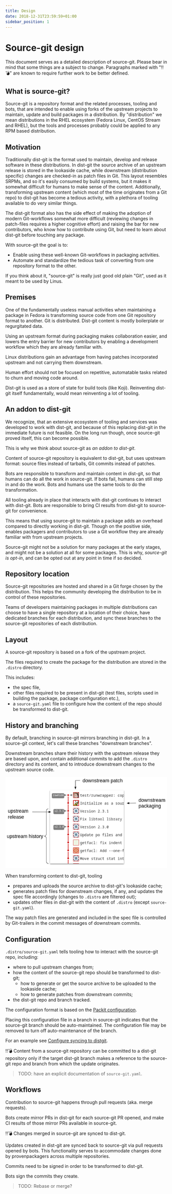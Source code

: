 ```yaml
---
title: Design
date: 2018-12-31T23:59:59+01:00
sidebar_position: 1
---
```


# Source-git design

This document serves as a detailed description of source-git. Please bear in
mind that some things are a subject to change. Paragraphs marked with "‼️💣️"
are known to require further work to be better defined.

## What is source-git?

Source-git is a repository format and the related processes, tooling and bots,
that are intended to enable using forks of the upstream projects to maintain,
update and build packages in a distribution. By "distribution" we mean
distributions in the RHEL ecosystem (Fedora Linux, CentOS Stream and RHEL),
but the tools and processes probably could be applied to any RPM based
distribution.

## Motivation

Traditionally dist-git is the format used to maintain, develop and release
software in these distributions. In dist-git the source archive of an upstream
release is stored in the lookaside cache, while downstream (distribution
specific) changes are checked-in as patch files in Git. This layout resembles
SRPMs, and so it's easily consumed by build systems, but it makes it somewhat
difficult for humans to make sense of the content. Additionally, transforming
upstream content (which most of the time originates from a Git repo) to
dist-git has become a tedious activity, with a plethora of tooling available
to do very similar things.

The dist-git format also has the side effect of making the adoption of modern
Git-workflows somewhat more difficult (reviewing changes in patch-files
requires a higher cognitive effort) and raising the bar for new contributors,
who know how to contribute using Git, but need to learn about dist-git before
touching any package.

With source-git the goal is to:
- Enable using these well-known Git-workflows in packaging activities.
- Automate and standardize the tedious task of converting from one repository
  format to the other.
  
If you think about it, "source-git" is really just good old plain "Git", used
as it meant to be used by Linus.

## Premises

One of the fundamentally useless manual activities when maintaining a package
in Fedora is transforming source code from one Git repository format to
another.  Git is distributed. Dist-git content is mostly boilerplate or
regurgitated data.

Using an upstream format during packaging makes collaboration easier, and
lowers the entry barrier for new contributors by enabling a development
workflow which they are already familiar with.

Linux distributions gain an advantage from having patches incorporated
upstream and not carrying them downstream.

Human effort should not be focused on repetitive, automatable tasks related to
churn and moving code around.

Dist-git is used as a store of state for build tools (like Koji). Reinventing
dist-git itself fundamentally, would mean reinventing a lot of tooling.

## An addon to dist-git

We recognize, that an extensive ecosystem of tooling and services was
developed to work with dist-git, and because of this replacing dist-git in the
immediate future is not feasible. On the long run though, once source-git
proved itself, this can become possible.

This is why we think about source-git as *an addon to dist-git*.

Content of source-git repository is equivalent to dist-git, but uses upstream
format: source files instead of tarballs, Git commits instead of patches.

Bots are responsible to transform and maintain content in dist-git, so that
humans can do all the work in source-git. If bots fail, humans can still step
in and do the work. Bots and humans use the same tools to do the
transformation.

All tooling already in place that interacts with dist-git continues to
interact with dist-git. Bots are responsible to bring CI results from dist-git
to source-git for convenience.

This means that using source-git to maintain a package adds an overhead
compared to directly working in dist-git. Though on the positive side, enables
packagers and contributors to use a Git workflow they are already familiar
with from upstream projects.

Source-git might not be a solution for many packages at the early stages, and
might not be a solution at all for some packages. This is why, *source-git is
opt-in*, and can be opted out at any point in time if so decided.

## Repository location

Source-git repositories are hosted and shared in a Git forge chosen by the
distribution. This helps the community developing the distribution to be in
control of these repositories.

Teams of developers maintaining packages in multiple distributions can choose
to have a single repository at a location of their choice, have dedicated
branches for each distribution, and sync these branches to the source-git
repositories of each distribution. 

## Layout

A source-git repository is based on a fork of the upstream project.

The files required to create the package for the distribution are stored in
the `.distro` directory.

This includes:

* the spec file,
* other files required to be present in dist-git (test files, scripts used in
  building the package, package configuration etc.),
* a `source-git.yaml` file to configure how the content of the repo should be
  transformed to dist-git.

## History and branching

By default, branching in source-git mirrors branching in dist-git. In a
source-git context, let's call these branches "downstream branches".

Downstream branches share their history with the upstream release they are
based upon, and contain additional commits to add the `.distro` directory and
its content, and to introduce downstream changes to the upstream source code.

![Source-git example](img/diagram.png)

When transforming content to dist-git, tooling
* prepares and uploads the source archive to dist-git's lookaside cache;
* generates patch files for downstream changes, if any, and updates the spec
  file accordingly (changes to `.distro` are filtered out);
* updates other files in dist-git with the content of `.distro` (except
  `source-git.yaml`).

The way patch files are generated and included in the spec file is controlled
by Git-trailers in the commit messages of downstream commits.

## Configuration

`.distro/source-git.yaml` tells tooling how to interact with the source-git
repo, including:

* where to pull upstream changes from;
* how the content of the source-git repo should be transformed to dist-git;
  * how to generate or get the source archive to be uploaded to the lookaside
    cache;
  * how to generate patches from downstream commits;
* the dist-git repo and branch tracked.

The configuration format is based on the [Packit configuration](/docs/configuration).

Placing this configuration file in a branch in source-git indicates that the
source-git branch should be auto-maintained. The configuration file may be
removed to turn off auto-maintenance of the branch.

For an example see [Configure syncing to distgit](work-with-source-git/create-source-git#configure-syncing-to-dist-git).

‼️💣️ Content from a source-git repository can be committed to a dist-git
repository only if the target dist-git branch makes a reference to the
source-git repo and branch from which the update originates.

> TODO: have an explicit documentation of `source-git.yaml`.

## Workflows

Contribution to source-git happens through pull requests (aka. merge
requests).

Bots create mirror PRs in dist-git for each source-git PR opened, and make CI
results of those mirror PRs available in source-git.

‼️💣️ Changes merged in source-git are synced to dist-git.

Updates created in dist-git are synced back to source-git via pull requests
opened by bots. This functionality serves to accommodate changes done by
provenpackagers across multiple repositories.

Commits need to be signed in order to be transformed to dist-git.

Bots sign the commits they create.

> TODO: Rebase or merge?
